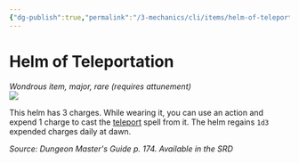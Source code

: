 ```yaml
---
{"dg-publish":true,"permalink":"/3-mechanics/cli/items/helm-of-teleportation/","tags":["ttrpg-cli/compendium/src/5e/dmg","ttrpg-cli/item/attunement/required","ttrpg-cli/item/rarity/rare","ttrpg-cli/item/tier/major"]}
---
```


# Helm of Teleportation
*Wondrous item, major, rare (requires attunement)*  
![](3-Mechanics/CLI/items/img/helm-of-teleportation.webp#right)


This helm has 3 charges. While wearing it, you can use an action and expend 1 charge to cast the [teleport](3-Mechanics/CLI/spells/teleport.md) spell from it. The helm regains `1d3` expended charges daily at dawn.

*Source: Dungeon Master's Guide p. 174. Available in the <span title='Systems Reference Document (5.1)'>SRD</span>*